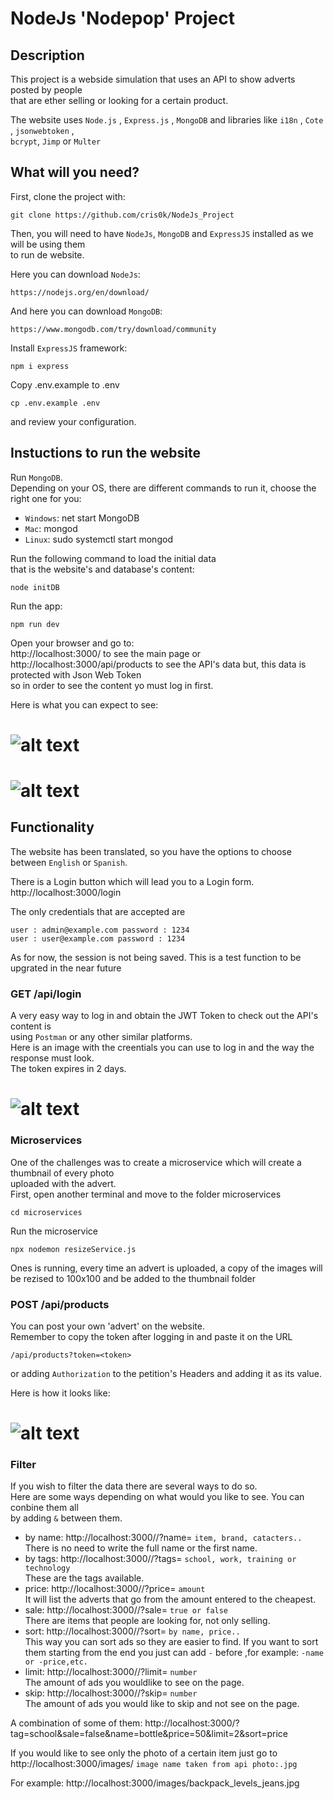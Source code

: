 # NodeJs 'Nodepop' Project

## Description

This project is a webside simulation that uses an API to show adverts posted by people\
that are ether selling or looking for a certain product.

The website uses `Node.js` , `Express.js` , `MongoDB` and libraries like `i18n` , `Cote` , `jsonwebtoken` ,\
`bcrypt`, `Jimp` or `Multer`

## What will you need?

First, clone the project with:

```
git clone https://github.com/cris0k/NodeJs_Project
```
Then, you will need to have `NodeJs`, `MongoDB` and `ExpressJS` installed as we will be using them\
to run de website.

Here you can download `NodeJs`:

```
https://nodejs.org/en/download/
```
And here you can download `MongoDB`:

```
https://www.mongodb.com/try/download/community
```
Install  `ExpressJS` framework:
```
npm i express
```
Copy .env.example to .env

```
cp .env.example .env
```
and review your configuration.

## Instuctions to run the website

Run `MongoDB`.\
Depending on your OS, there are different commands to run it, choose the right one for you:

- `Windows`: net start MongoDB
- `Mac`: mongod
- `Linux`: sudo systemctl start mongod

Run the following command to load the initial data \
that is the website's and database's content:
```
node initDB
```
Run the app:
```
npm run dev
```
Open your browser and go to:\
http://localhost:3000/  to see the main page or\
http://localhost:3000/api/products to see the API's data but,
this data is protected with Json Web Token\
so in order to
see the content yo must log in first.

Here is what you can expect to see:
# ![alt text](https://github.com/cris0k/NodeJs_Project/blob/main/public/images/Screenshot-exmple-mainpage.png)
# ![alt text](https://github.com/cris0k/NodeJs_Project/blob/main/public/images/Screenshot_apidata.png)

## Functionality

The website has been translated, so you have the options to choose between `English` or `Spanish`.

There is a Login button which will lead you to a Login form.\
http://localhost:3000/login

The only credentials that are accepted are 
```
user : admin@example.com password : 1234
user : user@example.com password : 1234
```
As for now, the session is not being saved. This is a test function to be upgrated in the near future
### GET /api/login
A very easy way to log in and obtain the JWT Token to check out the API's content is\
using `Postman` or any other similar platforms.\
Here is an image with the creentials you can use to log in and the way the response must look.\
The token expires in 2 days.
# ![alt text](https://github.com/cris0k/NodeJs_Project/blob/main/public/images/Screenshot-example-login.png)

### Microservices

One of the challenges was to create a microservice which will create a thumbnail of every photo\
uploaded with the advert.\
First, open another terminal and move to the folder microservices
```
cd microservices
```
Run the microservice 
```
npx nodemon resizeService.js
```
Ones is running, every time an advert is uploaded, a copy of the images will be rezised to 100x100 and be added to the thumbnail folder

### POST /api/products

You can post your own 'advert' on the website.\
Remember to copy the token after logging in and paste it on the URL
```
/api/products?token=<token>
```

or adding `Authorization` to the petition's Headers and adding it as its value.

Here is how it looks like:
# ![alt text](https://github.com/cris0k/NodeJs_Project/blob/main/public/images/Screenshot-exmple-post.png)

### Filter

If you wish to filter the data there are several ways to do so.\
Here are some ways depending on what would you like to see. You can conbine them all\
by adding `&` between them.
- by name: http://localhost:3000//?name= `item, brand, catacters..` \
There is no need to write the full name or the first name.
- by tags: http://localhost:3000//?tags= `school, work, training or technology`\
These are the tags available.
- price: http://localhost:3000//?price= `amount`\
It will list the adverts that go from the amount entered to the cheapest.
- sale: http://localhost:3000//?sale= `true or false`\
There are items that people are looking for, not only selling.
- sort: http://localhost:3000//?sort= `by name, price..`\
This way you can sort ads so they are easier to find. If you want to sort them starting from the end you just can add `-` before ,for example: `-name or -price,etc.`
- limit: http://localhost:3000//?limit= `number`\
The amount of ads you wouldlike to see on the page.
- skip: http://localhost:3000//?skip= `number`\
The amount of ads you would like to skip and not see on the page.

A combination of some of them:
http://localhost:3000/?tag=school&sale=false&name=bottle&price=50&limit=2&sort=price

If you would like to see only the photo of a certain item just go to\
http://localhost:3000/images/ `image name taken from api photo:.jpg`

For example: http://localhost:3000/images/backpack_levels_jeans.jpg